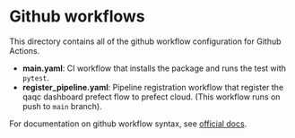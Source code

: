 # Github workflows

This directory contains all of the github workflow configuration for Github Actions.

- **main.yaml**: CI workflow that installs the package and runs the test with `pytest`.
- **register_pipeline.yaml**: Pipeline registration workflow that register the qaqc dashboard prefect flow to prefect cloud. (This workflow runs on push to `main` branch).

For documentation on github workflow syntax, see [official docs](https://docs.github.com/en/actions/using-workflows/workflow-syntax-for-github-actions).
